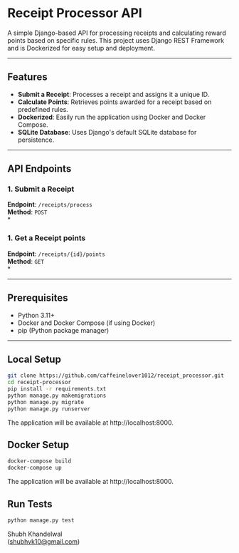 # Receipt Processor API

A simple Django-based API for processing receipts and calculating reward points based on specific rules. This project uses Django REST Framework and is Dockerized for easy setup and deployment.

---

## Features

- **Submit a Receipt**: Processes a receipt and assigns it a unique ID.
- **Calculate Points**: Retrieves points awarded for a receipt based on predefined rules.
- **Dockerized**: Easily run the application using Docker and Docker Compose.
- **SQLite Database**: Uses Django's default SQLite database for persistence.

---

## API Endpoints

### **1. Submit a Receipt**
**Endpoint**: `/receipts/process`  
**Method**: `POST`  
*
### **1. Get a Receipt points**
**Endpoint**: `/receipts/{id}/points`  
**Method**: `GET`  
*

---

## Prerequisites
- Python 3.11+
- Docker and Docker Compose (if using Docker)
- pip (Python package manager)


---

## Local Setup

```bash
git clone https://github.com/caffeinelover1012/receipt_processor.git
cd receipt-processor
pip install -r requirements.txt
python manage.py makemigrations
python manage.py migrate
python manage.py runserver
```

The application will be available at http://localhost:8000.

## Docker Setup

```bash
docker-compose build
docker-compose up
```
The application will be available at http://localhost:8000.


## Run Tests

```bash
python manage.py test
```


Shubh Khandelwal    
(shubhvk10@gmail.com)